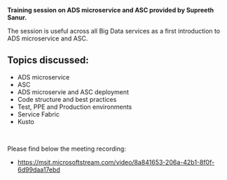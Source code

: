 **Training session on ADS microservice and ASC provided by Supreeth Sanur.** 

The session is useful across all Big Data services as a first introduction to ADS microservice and ASC.

## Topics discussed:
- ADS microservice
- ASC
- ADS microservie and ASC deployment
- Code structure and best practices
- Test, PPE and Production environments
- Service Fabric
- Kusto
</br>

Please find below the meeting recording:
- https://msit.microsoftstream.com/video/8a841653-206a-42b1-8f0f-6d99daa17ebd

